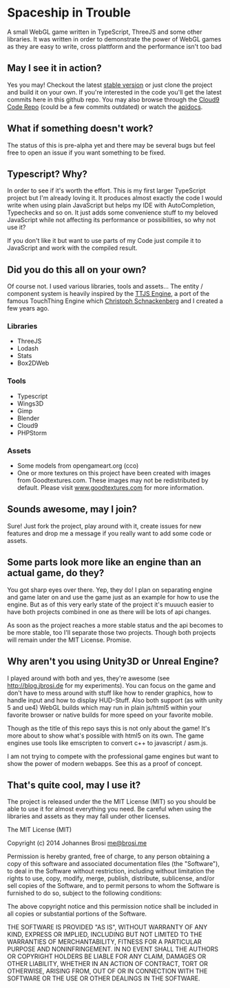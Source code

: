 # Spaceship in Trouble

A small WebGL game written in TypeScript, ThreeJS and some other libraries.
It was written in order to demonstrate the power of WebGL games as they are easy to write,
cross plattform and the performance isn't too bad

## May I see it in action?

Yes you may! Checkout the latest [stable version](http://jbrosi.github.io/spaceshipintrouble/demo/) or just clone the
project and build it on your own. If you're interested in the code you'll get the latest commits here in this github repo.
You may also browse through the [Cloud9 Code Repo](https://c9.io/jbrosi/spaceshipintrouble) (could be a few commits outdated)
or watch the [apidocs](http://jbrosi.github.io/spaceshipintrouble/api).

## What if something doesn't work?

The status of this is pre-alpha yet and there may be several bugs but feel free
to open an issue if you want something to be fixed.

## Typescript? Why?

In order to see if it's worth the effort. This is my first larger TypeScript project but I'm already loving it. It
produces almost exactly the code I would write when using plain JavaScript but helps my IDE with AutoCompletion, Typechecks
and so on. It just adds some convenience stuff to my beloved JavaScript while not affecting its performance or possibilities,
so why not use it?

If you don't like it but want to use parts of my Code just compile it to JavaScript and work with the compiled result.

## Did you do this all on your own?

Of course not. I used various libraries, tools and assets... The entity / component system is heavily inspired by the
[TTJS Engine](https://github.com/CSchnackenberg/TTjs), a port of the famous TouchThing Engine which
[Christoph Schnackenberg](https://github.com/CSchnackenberg) and I created a few years ago.

### Libraries

- ThreeJS
- Lodash
- Stats
- Box2DWeb


### Tools

- Typescript
- Wings3D
- Gimp
- Blender
- Cloud9
- PHPStorm

### Assets

- Some models from opengameart.org (cco)
- One or more textures on this project have been created with images from Goodtextures.com. These images may not be redistributed by default. Please visit www.goodtextures.com for more information.


## Sounds awesome, may I join?

Sure! Just fork the project, play around with it, create issues for new features and drop me a message if you really
want to add some code or assets.


## Some parts look more like an engine than an actual game, do they?

You got sharp eyes over there. Yep, they do! I plan on separating engine and game later on and use the game
just as an example for how to use the engine. But as of this very early state of the project it's muuuch easier
to have both projects combined in one as there will be lots of api changes.

As soon as the project reaches a more stable status and the api becomes to be more stable, too I'll separate those
two projects. Though both projects will remain under the MIT License. Promise.


## Why aren't you using Unity3D or Unreal Engine?

I played around with both and yes, they're awesome (see http://blog.jbrosi.de for my experiments). You can focus on
the game and don't  have to mess around with stuff like how to render graphics, how to handle input and how to display
HUD-Stuff. Also both support (as with unity 5 and ue4) WebGL builds which may run in plain js/html5 within your favorite
browser or native builds for more speed on your favorite mobile.

Though as the title of this repo says this is not only about the game! It's more about to show what's possible with html5 on its own.
The game engines use tools like emscripten to convert c++ to javascript / asm.js.

I am not trying to compete with the professional game engines but want to show the power of modern webapps. See this
as a proof of concept.


## That's quite cool, may I use it?

The project is released under the the MIT License (MIT) so you should be able
to use it for almost everything you need. Be careful when using the libraries and
assets as they may fall under other licenses.


The MIT License (MIT)

Copyright (c) 2014 Johannes Brosi <me@brosi.me>

Permission is hereby granted, free of charge, to any person obtaining a copy
of this software and associated documentation files (the "Software"), to deal
in the Software without restriction, including without limitation the rights
to use, copy, modify, merge, publish, distribute, sublicense, and/or sell
copies of the Software, and to permit persons to whom the Software is
furnished to do so, subject to the following conditions:

The above copyright notice and this permission notice shall be included in
all copies or substantial portions of the Software.

THE SOFTWARE IS PROVIDED "AS IS", WITHOUT WARRANTY OF ANY KIND, EXPRESS OR
IMPLIED, INCLUDING BUT NOT LIMITED TO THE WARRANTIES OF MERCHANTABILITY,
FITNESS FOR A PARTICULAR PURPOSE AND NONINFRINGEMENT. IN NO EVENT SHALL THE
AUTHORS OR COPYRIGHT HOLDERS BE LIABLE FOR ANY CLAIM, DAMAGES OR OTHER
LIABILITY, WHETHER IN AN ACTION OF CONTRACT, TORT OR OTHERWISE, ARISING FROM,
OUT OF OR IN CONNECTION WITH THE SOFTWARE OR THE USE OR OTHER DEALINGS IN
THE SOFTWARE.
